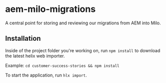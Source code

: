 # aem-milo-migrations
A central point for storing and reviewing our migrations from AEM into Milo. 

## Installation 

Inside of the project folder you're working on, run `npm install` to download the latest helix web importer. 

Example: `cd customer-success-stories && npm install` 

To start the application, run `hlx import`. 

